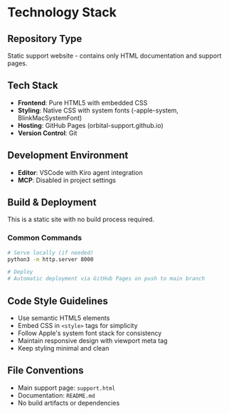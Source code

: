 # Technology Stack

## Repository Type
Static support website - contains only HTML documentation and support pages.

## Tech Stack
- **Frontend**: Pure HTML5 with embedded CSS
- **Styling**: Native CSS with system fonts (-apple-system, BlinkMacSystemFont)
- **Hosting**: GitHub Pages (orbital-support.github.io)
- **Version Control**: Git

## Development Environment
- **Editor**: VSCode with Kiro agent integration
- **MCP**: Disabled in project settings

## Build & Deployment
This is a static site with no build process required.

### Common Commands
```bash
# Serve locally (if needed)
python3 -m http.server 8000

# Deploy
# Automatic deployment via GitHub Pages on push to main branch
```

## Code Style Guidelines
- Use semantic HTML5 elements
- Embed CSS in `<style>` tags for simplicity
- Follow Apple's system font stack for consistency
- Maintain responsive design with viewport meta tag
- Keep styling minimal and clean

## File Conventions
- Main support page: `support.html`
- Documentation: `README.md`
- No build artifacts or dependencies